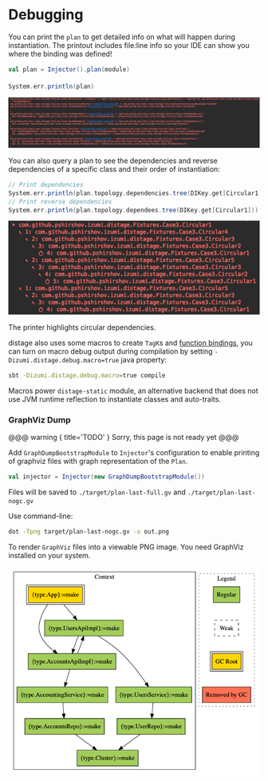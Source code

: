 Debugging
=========

You can print the `plan` to get detailed info on what will happen during instantiation. The printout includes file:line info
so your IDE can show you where the binding was defined!

```scala
val plan = Injector().plan(module)

System.err.println(plan)
```

![print-test-plan](media/print-test-plan.png)

You can also query a plan to see the dependencies and reverse dependencies of a specific class and their order of instantiation:

```scala
// Print dependencies
System.err.println(plan.topology.dependencies.tree(DIKey.get[Circular1]))
// Print reverse dependencies
System.err.println(plan.topology.dependees.tree(DIKey.get[Circular1]))
```

![print-dependencies](media/print-dependencies.png)

The printer highlights circular dependencies.

distage also uses some macros to create `TagK`s and [function bindings](#function-bindings),
you can turn on macro debug output during compilation by setting `-Dizumi.distage.debug.macro=true` java property:

```bash
sbt -Dizumi.distage.debug.macro=true compile
```

Macros power `distage-static` module, an alternative backend that does not use JVM runtime reflection to instantiate classes and auto-traits.

### GraphViz Dump

@@@ warning { title='TODO' }
Sorry, this page is not ready yet
@@@

Add `GraphDumpBootstrapModule` to `Injector`'s configuration to enable printing of graphviz files with graph representation of the `Plan`.

```scala
val injector = Injector(new GraphDumpBootstrapModule())
```

Files will be saved to `./target/plan-last-full.gv` and `./target/plan-last-nogc.gv`

Use command-line:

```bash
dot -Tpng target/plan-last-nogc.gv -o out.png
```

To render `GraphViz` files into a viewable PNG image. You need GraphViz installed on your system.

![plan-graph](media/plan-graph.png)
